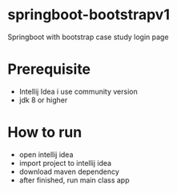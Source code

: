 
# springboot-bootstrapv1
Springboot with bootstrap case study login page

# Prerequisite
- Intellij Idea i use community version
- jdk 8 or higher

# How to run
- open intellij idea
- import project to intellij idea
- download maven dependency
- after finished, run main class app
